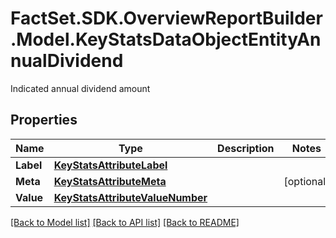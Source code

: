 # FactSet.SDK.OverviewReportBuilder.Model.KeyStatsDataObjectEntityAnnualDividend
Indicated annual dividend amount

## Properties

Name | Type | Description | Notes
------------ | ------------- | ------------- | -------------
**Label** | [**KeyStatsAttributeLabel**](KeyStatsAttributeLabel.md) |  | 
**Meta** | [**KeyStatsAttributeMeta**](KeyStatsAttributeMeta.md) |  | [optional] 
**Value** | [**KeyStatsAttributeValueNumber**](KeyStatsAttributeValueNumber.md) |  | 

[[Back to Model list]](../README.md#documentation-for-models) [[Back to API list]](../README.md#documentation-for-api-endpoints) [[Back to README]](../README.md)

